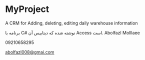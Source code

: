 # MyProject
A CRM for Adding, deleting, editing daily warehouse information


  برنامه با C# نوشته شده که دیتابیس آن Access است.
  Abolfazl Molllaee

  
  09210658295

  
  abolfazl008@gmai.com
